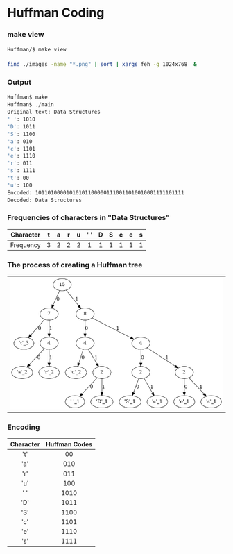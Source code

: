 # Huffman Coding 


### make view 

```sh
Huffman/$ make view

find ./images -name "*.png" | sort | xargs feh -g 1024x768  &
```



### Output
```sh
Huffman$ make
Huffman$ ./main
Original text: Data Structures
' ': 1010
'D': 1011
'S': 1100
'a': 010
'c': 1101
'e': 1110
'r': 011
's': 1111
't': 00
'u': 100
Encoded: 101101000010101011000001110011010010001111101111
Decoded: Data Structures


```

### Frequencies of characters in "Data Structures"

| Character|t | a | r| u | ' ' | D |S |c | e| s |
|:---:|:---:|:---:|:---:|:---:|:---:|:---:|:---:|:---:|:---:|:---:|
|Frequency| 3 | 2 | 2 | 2| 1 | 1 |1 | 1 |1 | 1 |


### The process of creating a Huffman tree

| | 
|:-------------:|
| <img src="images/Huffman_0000.png" width="100%" height="100%"> |

### Encoding

| Character |   Huffman Codes |
|:---:|:---:|
|'t'| 00    |
|'a'| 010   | 
|'r'| 011   | 
|'u'| 100   | 
|' '| 1010  |  
|'D'| 1011  |  
|'S'| 1100  |  
|'c'| 1101  |  
|'e'| 1110  |  
|'s'| 1111  |  


